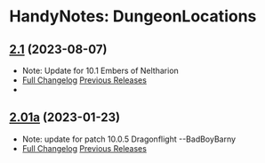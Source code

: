 # HandyNotes: DungeonLocations
## [2.1](https://github.com/Ssesmar/HandyNotes_DungeonLocations) (2023-08-07)
- Note: Update for 10.1 Embers of Neltharion
- [Full Changelog](https://github.com/Ssesmar/HandyNotes_DungeonLocations/compare/2.01...2.1) [Previous Releases](https://github.com/Ssesmar/HandyNotes_DungeonLocations/releases)
- 
## [2.01a](https://github.com/Ssesmar/HandyNotes_DungeonLocations) (2023-01-23)
- Note: update for patch 10.0.5 Dragonflight --BadBoyBarny
- [Full Changelog](https://github.com/Ssesmar/HandyNotes_DungeonLocations/compare/2.0...2.01a) [Previous Releases](https://github.com/Ssesmar/HandyNotes_DungeonLocations/releases)